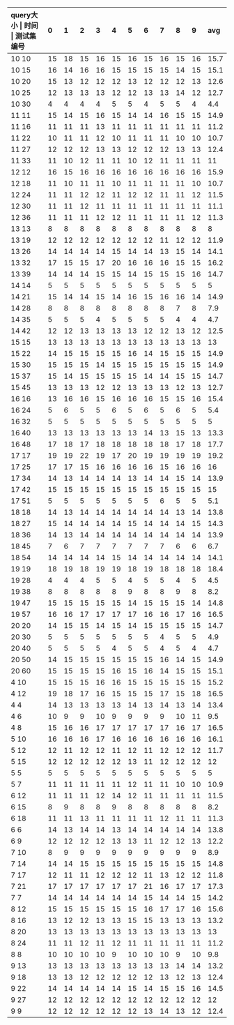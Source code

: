 | query大小 \| 时间 \| 测试集编号|0|1|2|3|4|5|6|7|8|9|avg |
| :-- | :-- | :-- | :-- | :-- | :-- | :-- | :-- | :-- | :-- | :-- | :-- |
| 10 10|15|18|15|16|15|16|15|16|15|16|15.7 | 
| 10 15|16|14|16|16|15|15|15|15|14|15|15.1 | 
| 10 20|15|13|12|12|12|13|12|12|12|13|12.6 | 
| 10 25|12|13|13|13|12|12|13|13|14|12|12.7 | 
| 10 30|4|4|4|4|5|5|4|5|5|4|4.4 | 
| 11 11|15|14|15|16|15|14|14|16|15|15|14.9 | 
| 11 16|11|11|11|13|11|11|11|11|11|11|11.2 | 
| 11 22|10|11|11|12|10|11|11|11|10|10|10.7 | 
| 11 27|12|12|12|13|13|12|12|12|13|13|12.4 | 
| 11 33|11|10|12|11|11|10|12|11|11|11|11 | 
| 12 12|16|15|16|16|16|16|16|16|16|16|15.9 | 
| 12 18|11|10|11|11|10|11|11|11|11|10|10.7 | 
| 12 24|11|11|12|12|11|12|12|11|11|12|11.5 | 
| 12 30|11|11|12|11|11|11|11|11|11|11|11.1 | 
| 12 36|11|11|11|12|12|11|11|11|11|12|11.3 | 
| 13 13|8|8|8|8|8|8|8|8|8|8|8 | 
| 13 19|12|12|12|12|12|12|12|11|12|12|11.9 | 
| 13 26|14|14|14|14|15|14|14|13|15|14|14.1 | 
| 13 32|17|15|15|17|20|16|16|16|15|15|16.2 | 
| 13 39|14|14|14|15|15|14|15|15|15|16|14.7 | 
| 14 14|5|5|5|5|5|5|5|5|5|5|5 | 
| 14 21|15|14|14|15|14|16|15|16|16|14|14.9 | 
| 14 28|8|8|8|8|8|8|8|8|7|8|7.9 | 
| 14 35|5|5|5|4|5|5|5|5|4|4|4.7 | 
| 14 42|12|12|13|13|13|13|12|12|13|12|12.5 | 
| 15 15|13|13|13|13|13|13|13|13|13|13|13 | 
| 15 22|14|15|15|15|15|16|14|15|15|15|14.9 | 
| 15 30|15|15|15|14|15|15|15|15|15|15|14.9 | 
| 15 37|15|14|15|15|15|15|14|14|15|15|14.7 | 
| 15 45|13|13|13|12|12|13|13|13|12|13|12.7 | 
| 16 16|13|16|16|15|16|16|16|15|15|16|15.4 | 
| 16 24|5|6|5|5|6|5|6|5|6|5|5.4 | 
| 16 32|5|5|5|5|5|5|5|5|5|5|5 | 
| 16 40|13|13|13|13|13|13|14|13|15|13|13.3 | 
| 16 48|17|18|17|18|18|18|18|18|17|18|17.7 | 
| 17 17|19|19|22|19|17|20|19|19|19|19|19.2 | 
| 17 25|17|17|15|16|16|16|16|15|16|16|16 | 
| 17 34|14|13|14|14|14|13|14|14|15|14|13.9 | 
| 17 42|15|15|15|15|15|15|15|15|15|15|15 | 
| 17 51|5|5|5|5|5|5|5|6|5|5|5.1 | 
| 18 18|14|13|14|14|14|14|14|14|13|14|13.8 | 
| 18 27|15|14|14|14|14|15|14|14|14|15|14.3 | 
| 18 36|14|13|14|14|14|14|14|14|14|14|13.9 | 
| 18 45|7|6|7|7|7|7|7|7|6|6|6.7 | 
| 18 54|14|14|14|14|15|14|14|14|14|14|14.1 | 
| 19 19|18|19|18|19|19|18|19|18|18|18|18.4 | 
| 19 28|4|4|4|5|5|4|5|5|4|5|4.5 | 
| 19 38|8|8|8|8|8|9|8|8|9|8|8.2 | 
| 19 47|15|15|15|15|15|14|15|15|15|14|14.8 | 
| 19 57|16|16|17|17|17|17|16|16|17|16|16.5 | 
| 20 20|14|15|15|14|15|14|15|15|15|15|14.7 | 
| 20 30|5|5|5|5|5|5|5|4|5|5|4.9 | 
| 20 40|5|5|5|5|4|5|5|4|5|4|4.7 | 
| 20 50|14|15|15|15|15|15|15|16|14|15|14.9 | 
| 20 60|15|15|15|15|16|15|16|14|15|15|15.1 | 
| 4 10|15|15|15|16|16|15|15|15|15|15|15.2 | 
| 4 12|19|18|17|16|15|15|15|17|15|18|16.5 | 
| 4 4|14|13|13|13|13|14|13|14|13|14|13.4 | 
| 4 6|10|9|9|10|9|9|9|9|10|11|9.5 | 
| 4 8|15|16|16|17|17|17|17|17|16|17|16.5 | 
| 5 10|16|16|16|17|16|16|16|16|16|16|16.1 | 
| 5 12|12|11|12|12|11|12|11|12|12|12|11.7 | 
| 5 15|12|12|12|12|12|13|11|12|12|12|12 | 
| 5 5|5|5|5|5|5|5|5|5|5|5|5 | 
| 5 7|11|11|11|11|11|12|11|11|10|10|10.9 | 
| 6 12|11|11|11|12|14|12|11|11|11|11|11.5 | 
| 6 15|8|9|8|8|9|8|8|8|8|8|8.2 | 
| 6 18|11|11|13|11|11|11|11|12|11|11|11.3 | 
| 6 6|14|13|14|14|13|14|14|14|14|14|13.8 | 
| 6 9|12|12|12|12|13|13|11|12|12|13|12.2 | 
| 7 10|8|9|9|9|9|9|9|9|9|9|8.9 | 
| 7 14|14|14|15|15|15|15|15|15|15|15|14.8 | 
| 7 17|12|11|11|12|12|12|11|13|12|12|11.8 | 
| 7 21|17|17|17|17|17|17|21|16|17|17|17.3 | 
| 7 7|14|14|14|14|14|14|15|14|14|15|14.2 | 
| 8 12|15|15|15|15|15|15|16|17|17|16|15.6 | 
| 8 16|13|12|12|13|13|15|15|13|13|13|13.2 | 
| 8 20|13|13|13|13|13|13|13|13|13|13|13 | 
| 8 24|11|11|12|11|12|11|11|11|11|11|11.2 | 
| 8 8|10|10|10|10|9|10|10|10|9|10|9.8 | 
| 9 13|13|13|13|13|13|13|13|13|14|14|13.2 | 
| 9 18|13|13|12|12|12|12|12|13|12|13|12.4 | 
| 9 22|14|14|14|14|14|15|14|15|15|16|14.5 | 
| 9 27|12|12|12|12|12|12|12|12|12|12|12 | 
| 9 9|12|12|12|12|12|12|13|14|13|12|12.4 | 
